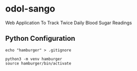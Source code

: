 # odol-sango

Web Application To Track Twice Daily Blood Sugar Readings

## Python Configuration

```
echo "hamburger" > .gitignore

python3 -m venv hamburger
source hamburger/bin/activate
```

